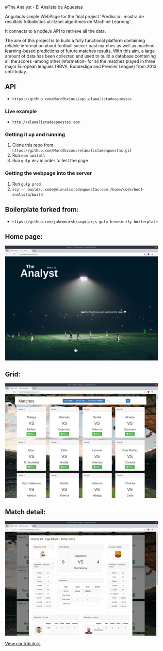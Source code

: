 #The Analyst - El Analista de Apuestas

AngularJs simple WebPage for the final project 'Predicció i mostra de resultats futbolístics utilitzant algoritmes de Machine Learning'.

It connects to a nodeJs API to retrieve all the data.

The aim of this project is to build a fully functional platform containing reliable
information about football soccer past matches as well as machine-learning-based
predictions of future matches results. With this aim, a large amount of data has been
collected and used to build a database containing all the scores -among other
information- for all the matches played in three major European leagues (BBVA,
Bundesliga and Premier League) from 2013 until today.

## API
- `https://github.com/MarcObvious/api-elanalistadeapuestas`

### Live example
- `http://elanalistadeapuestas.com`

### Getting it up and running
1. Clone this repo from `https://github.com/MarcObvious/elanalistadeapuestas.git`
2. Run `npm install`
3. Run `gulp dev` in order to test the page

### Getting the webpage into the server
1. Run `gulp prod`
2. `scp -r build/. code@elanalistadeapuestas.com:/home/code/boot-analista/build`


## Boilerplate forked from:
- `https://github.com/jakemmarsh/angularjs-gulp-browserify-boilerplate`

## Home page:
![home](/app/images/portada2.png?raw=true "Image1")

## Grid:
![Grid](/app/images/grid2.png?raw=true "Image2")

## Match detail:
![Detail](/app/images/resultat21.png?raw=true "Image3")

[View contributors](https://github.com/MarcObvious/elanalistadeapuestas/graphs/contributors)
